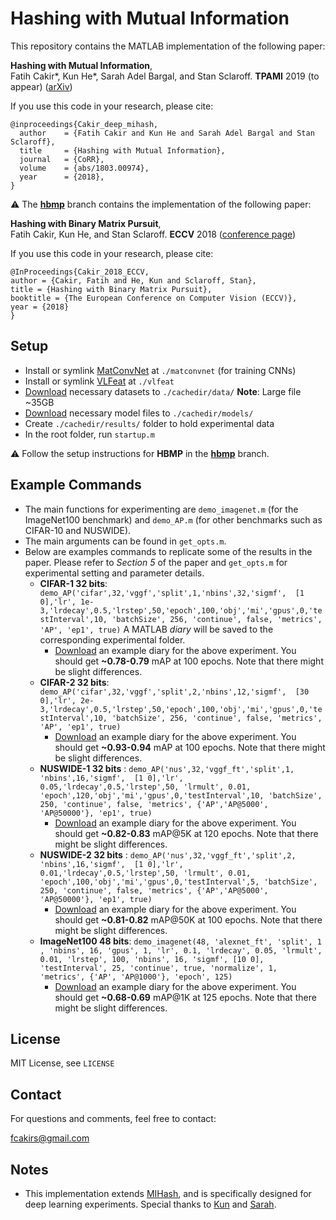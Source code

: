 # Hashing with Mutual Information
This repository contains the MATLAB implementation of the following paper:

**Hashing with Mutual Information**,  
Fatih Cakir*, Kun He*, Sarah Adel Bargal, and Stan Sclaroff.
**TPAMI** 2019 (to appear) ([arXiv](https://arxiv.org/abs/1803.00974))

If you use this code in your research, please cite:
```
@inproceedings{Cakir_deep_mihash,
  author    = {Fatih Cakir and Kun He and Sarah Adel Bargal and Stan Sclaroff},
  title     = {Hashing with Mutual Information},
  journal   = {CoRR},
  volume    = {abs/1803.00974},
  year      = {2018},
}
```

:warning: The **[hbmp](https://github.com/fcakir/deep-mihash/tree/hbmp)** branch contains the implementation of the following paper:

**Hashing with Binary Matrix Pursuit**,  
Fatih Cakir, Kun He, and Stan Sclaroff.
**ECCV** 2018 ([conference page](http://openaccess.thecvf.com/content_ECCV_2018/html/Fatih_Cakir_Hashing_with_Binary_ECCV_2018_paper.html))

If you use this code in your research, please cite:
```
@InProceedings{Cakir_2018_ECCV,
author = {Cakir, Fatih and He, Kun and Sclaroff, Stan},
title = {Hashing with Binary Matrix Pursuit},
booktitle = {The European Conference on Computer Vision (ECCV)},
year = {2018}
}
```

## Setup
* Install or symlink [MatConvNet](http://www.vlfeat.org/matconvnet/) at `./matconvnet` (for training CNNs)
* Install or symlink [VLFeat](http://www.vlfeat.org/)  at `./vlfeat`
* [Download](https://www.dropbox.com/s/7ovbuheetguinj3/data.tar.gz?dl=0) necessary datasets to `./cachedir/data/` **Note**: Large file ~35GB
* [Download](https://www.dropbox.com/s/n2nxibo0ckdo6hp/models.tar.gz?dl=0) necessary model files to `./cachedir/models/`
* Create `./cachedir/results/` folder to hold experimental data
* In the root folder, run `startup.m`

:warning: Follow the setup instructions for **HBMP** in the **[hbmp](https://github.com/fcakir/deep-mihash/tree/hbmp)** branch.

## Example Commands
* The main functions for experimenting are `demo_imagenet.m` (for the ImageNet100 benchmark) and `demo_AP.m` (for other benchmarks such as CIFAR-10 and NUSWIDE). 
* The main arguments can be found in `get_opts.m`. 
* Below are examples commands to replicate some of the results in the paper. Please refer to *Section 5* of the paper and `get_opts.m` for experimental setting and parameter details. 
    * **CIFAR-1 32 bits**: `demo_AP('cifar',32,'vggf','split',1,'nbins',32,'sigmf', 
    [1 0],'lr', 1e-3,'lrdecay',0.5,'lrstep',50,'epoch',100,'obj','mi','gpus',0,'testInterval',10, 'batchSize', 256, 'continue', false, 'metrics', 'AP', 'ep1', true)`
    A MATLAB *diary* will be saved to the corresponding experimental folder. 
        * [Download](https://www.dropbox.com/s/v3wzo1qwmgcq3uv/diary_003.txt?dl=0) an example diary for the above experiment. You should get **~0.78-0.79** mAP at 100 epochs. Note that there might be slight differences. 
    * **CIFAR-2 32 bits**: `demo_AP('cifar',32,'vggf','split',2,'nbins',12,'sigmf', 
    [30 0],'lr', 2e-3,'lrdecay',0.5,'lrstep',50,'epoch',100,'obj','mi','gpus',0,'testInterval',10, 'batchSize', 256, 'continue', false, 'metrics', 'AP', 'ep1', true)`
        * [Download](https://www.dropbox.com/s/s7ga1wtq6n2qkyh/diary_001.txt?dl=0) an example diary for the above experiment. You should get **~0.93-0.94** mAP at 100 epochs. Note that there might be slight differences. 
    * **NUSWIDE-1 32 bits** : `demo_AP('nus',32,'vggf_ft','split',1, 'nbins',16,'sigmf', 
    [1 0],'lr', 0.05,'lrdecay',0.5,'lrstep',50, 'lrmult', 0.01, 'epoch',120,'obj','mi','gpus',0,'testInterval',10, 'batchSize', 250, 'continue', false, 'metrics', {'AP','AP@5000', 'AP@50000'}, 'ep1', true)`
        * [Download](https://www.dropbox.com/s/gte6e5ikk5jpb5j/nus-1-diary.txt?dl=0) an example diary for the above experiment. You should get **~0.82-0.83** mAP@5K at 120 epochs. Note that there might be slight differences.
    * **NUSWIDE-2 32 bits** : `demo_AP('nus',32,'vggf_ft','split',2, 'nbins',16,'sigmf', 
    [1 0],'lr', 0.01,'lrdecay',0.5,'lrstep',50, 'lrmult', 0.01, 'epoch',100,'obj','mi','gpus',0,'testInterval',5, 'batchSize', 250, 'continue', false, 'metrics', {'AP','AP@5000', 'AP@50000'}, 'ep1', true)`
        * [Download](https://www.dropbox.com/s/wgwx1n8swwme38g/nus-2-diary.txt?dl=0) an example diary for the above experiment. You should get **~0.81-0.82** mAP@50K at 100 epochs. Note that there might be slight differences.
    * **ImageNet100 48 bits**: `demo_imagenet(48, 'alexnet_ft', 'split', 1 , 'nbins', 16, 'gpus', 1, 'lr', 0.1, 'lrdecay', 0.05, 'lrmult', 0.01, 'lrstep', 100, 'nbins', 16, 'sigmf', [10 0], 'testInterval', 25, 'continue', true, 'normalize', 1, 'metrics', {'AP', 'AP@1000'}, 'epoch', 125)`
        * [Download](https://www.dropbox.com/s/34xb6wea3a7jsas/imagenet100-diary.txt?dl=0) an example diary for the above experiment. You should get **~0.68-0.69** mAP@1K at 125 epochs. Note that there might be slight differences.
## License
MIT License, see `LICENSE`

## Contact
For questions and comments, feel free to contact:

fcakirs@gmail.com

## Notes
- This implementation extends [MIHash](http://github.com/fcakir/mihash), and is specifically designed for deep learning experiments. Special thanks to [Kun](http://github.com/kunhe) and [Sarah](https://github.com/sbargal).
